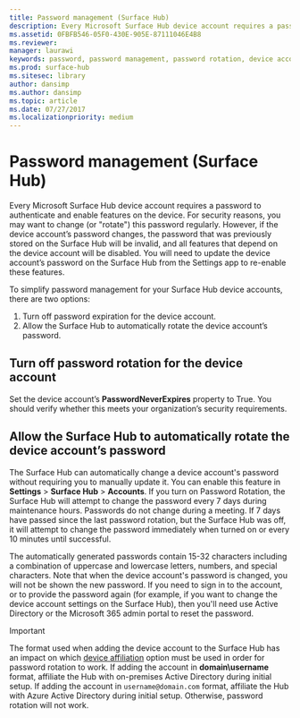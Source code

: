```yaml
---
title: Password management (Surface Hub)
description: Every Microsoft Surface Hub device account requires a password to authenticate and enable features on the device.
ms.assetid: 0FBFB546-05F0-430E-905E-87111046E4B8
ms.reviewer: 
manager: laurawi
keywords: password, password management, password rotation, device account
ms.prod: surface-hub
ms.sitesec: library
author: dansimp
ms.author: dansimp
ms.topic: article
ms.date: 07/27/2017
ms.localizationpriority: medium
---
```


# Password management (Surface Hub)

Every Microsoft Surface Hub device account requires a password to authenticate and enable features on the device. For security reasons, you may want to change (or "rotate") this password regularly. However, if the device account’s password changes, the password that was previously stored on the Surface Hub will be invalid, and all features that depend on the device account will be disabled. You will need to update the device account’s password on the Surface Hub from the Settings app to re-enable these features.

To simplify password management for your Surface Hub device accounts, there are two options:

1.  Turn off password expiration for the device account.
2.  Allow the Surface Hub to automatically rotate the device account’s password.


## Turn off password rotation for the device account

Set the device account’s **PasswordNeverExpires** property to True. You should verify whether this meets your organization’s security requirements.


## Allow the Surface Hub to automatically rotate the device account’s password

The Surface Hub can automatically change a device account's password without requiring you to manually update it. You can enable this feature in **Settings** > **Surface Hub** > **Accounts**. If you turn on Password Rotation, the Surface Hub will attempt to change the password every 7 days during maintenance hours. Passwords do not change during a meeting. If 7 days have passed since the last password rotation, but the Surface Hub was off, it will attempt to change the password immediately when turned on or every 10 minutes until successful.

The automatically generated passwords contain 15-32 characters including a combination of uppercase and lowercase letters, numbers, and special characters. Note that when the device account's password is changed, you will not be shown the new password. If you need to sign in to the account, or to provide the password again (for example, if you want to change the device account settings on the Surface Hub), then you'll need use Active Directory or the Microsoft 365 admin portal to reset the password.

> [!IMPORTANT]
> The format used when adding the device account to the Surface Hub has an impact on which [device affiliation](prepare-your-environment-for-surface-hub.md) option must be used in order for password rotation to work. If adding the account in **domain\username** format, affiliate the Hub with on-premises Active Directory during initial setup. If adding the account in `username@domain.com` format, affiliate the Hub with Azure Active Directory during initial setup. Otherwise, password rotation will not work.
